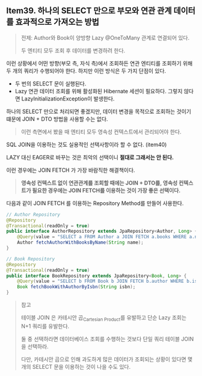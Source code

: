 ## Item39. 하나의 SELECT 만으로 부모와 연관 관계 데이터를 효과적으로 가져오는 방법

> 전제: Author와 Book이 양방향 Lazy @OneToMany 관계로 연결되어 있다. 
> 
> 두 엔티티 모두 조회 후 데이터를 변경하려 한다.

이런 상황에서 어떤 방향(부모 측, 자식 측)에서 조회하든 연관 엔티티를 조회하기 위해 두 개의 쿼리가 수행되어야 한다. 
하지만 이런 방식은 두 가지 단점이 있다.

- 두 번의 SELECT 문이 실행된다. 
- Lazy 연관 데이터 조회를 위해 활성화된 Hibernate 세션이 필요하다. 그렇지 않다면 LazyInitializationException이 발생한다.

하나의 SELECT 만으로 처리되면 좋겠지만, 데이터 변경을 목적으로 조회하는 것이기 떄문에 JOIN + DTO 방법을 사용할 수는 없다.

> 이런 측면에서 봤을 때 엔티티 모두 영속성 컨텍스트에서 관리되어야 한다.

SQL JOIN을 이용하는 것도 실용적인 선택사항이라 할 수 없다. (item40)

LAZY 대신 EAGER로 바꾸는 것은 최악의 선택이니 <b>절대로 그래서는 안 된다.</b>

이런 경우에는 JOIN FETCH 가 가장 바람직한 해결책이다.

> <b>영속성 컨텍스트 없이 연관관계를 조회할 때에는 JOIN + DTO를, 
> 영속성 컨텍스트가 필요한 경우에는 JOIN FETCH를 이용하는 것이 가장 좋은 선택이다.</b>

다음과 같이 JOIN FETCH 를 이용하는 Repository Method를 만들어 사용한다.

```java
// Author Repository
@Repository
@Transactional(readOnly = true)
public interface AuthorRepository extends JpaRepository<Author, Long> {
    @Query(value = "SELECT a FROM Author a JOIN FETCH a.books WHERE a.name = ?1")
    Author fetchAuthorWithBooksByName(String name);
}

// Book Repository
@Repository
@Transactional(readOnly = true)
public interface BookRepository extends JpaRepository<Book, Long> {
    @Query(value = "SELECT b FROM Book b JOIN FETCH b.author WHERE b.isbn = ?1")
    Book fetchBookWithAuthorByIsbn(String isbn);
}
```

> 참고
> 
> 테이블 JOIN 은 카테시안 곱<sub>Cartesian Product</sub>를 유발하고 단순 Lazy 조회는 N+1 쿼리를 유발한다.
> 
> 둘 중 선택하라면 데이터베이스 조회를 수행하는 것보다 단일 쿼리 테이블 JOIN 을 선택하라. 
> 
> 다만, 카테시안 곱으로 인해 과도하게 많은 데이터가 조회되는 상황이 있다면 몇 개의 SELECT 문을 이용하는 것이 나을 수도 있다.  